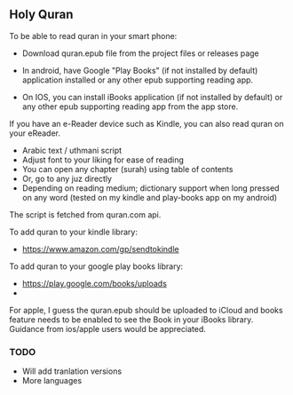 ## Holy Quran

To be able to read quran in your smart phone:

- Download quran.epub file from the project files or releases page

- In android, have Google "Play Books" (if not installed by default) application installed or any other epub supporting reading app.

- On IOS, you can install iBooks application (if not installed by default) or any other epub supporting reading app from the app store.

If you have an e-Reader device such as Kindle, you can also read quran on your eReader.

- Arabic text / uthmani script
- Adjust font to your liking for ease of reading
- You can open any chapter (surah) using table of contents
- Or, go to any juz directly
- Depending on reading medium; dictionary support when long pressed on any word (tested on my kindle and play-books app on my android)


The script is fetched from quran.com api.


To add quran to your kindle library:
- https://www.amazon.com/gp/sendtokindle


To add quran to your google play books library:
- https://play.google.com/books/uploads
- 

For apple, I guess the quran.epub should be uploaded to iCloud and books feature needs to be enabled to see the Book in your iBooks library. Guidance from ios/apple users would be appreciated.


### TODO
- Will add tranlation versions
- More languages
